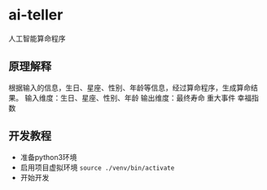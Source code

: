 # ai-teller

人工智能算命程序

## 原理解释

根据输入的信息，生日、星座、性别、年龄等信息，经过算命程序，生成算命结果。
输入维度：生日、星座、性别、年龄
输出维度：最终寿命 重大事件 幸福指数

## 开发教程

- 准备python3环境
- 启用项目虚拟环境 `source ./venv/bin/activate`
- 开始开发
